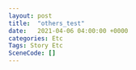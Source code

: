 ```yaml
---
layout: post
title:  "others_test"
date:   2021-04-06 04:00:00 +0000
categories: Etc
Tags: Story Etc
SceneCode: []
---
```

